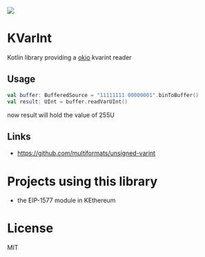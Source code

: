 [![](https://jitpack.io/v/komputing/kvarint.svg)](https://jitpack.io/#komputing/kvarint)

# KVarInt

Kotlin library providing a [okio](https://square.github.io/okio) kvarint reader

## Usage

```kotlin
val buffer: BufferedSource = "11111111 00000001".binToBuffer()
val result: UInt = buffer.readVarUInt()
```

now result will hold the value of 255U

## Links 
 * https://github.com/multiformats/unsigned-varint

# Projects using this library
 * the EIP-1577 module in KEthereum

# License
MIT
